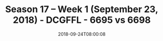 ---
title: Season 17 – Week 1 (September 23, 2018) - DCGFFL - 6695 vs 6698
teams_score:
- team: 6695
  score:
- team: 6698
  score: 28
mvp: TBD
game-ball: TBD
season: 17
week: 1
date: '2018-09-24T08:00:08'
pageid: season-17-week-1-september-23-2018-6695-vs-6698
---